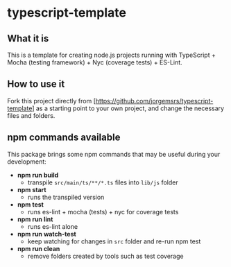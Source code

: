 # typescript-template

## What it is

This is a template for creating node.js projects running with TypeScript + 
Mocha (testing framework) + Nyc (coverage tests) + ES-Lint.

## How to use it

Fork this project directly from [https://github.com/jorgemsrs/typescript-template] as a starting point to your own project, and change the necessary files and folders.

## npm commands available

This package brings some npm commands that may be useful during your development:

* **npm run build**
    * transpile `src/main/ts/**/*.ts` files into `lib/js` folder
* **npm start**
    * runs the transpiled version
* **npm test**
    * runs es-lint + mocha (tests) + nyc for coverage tests 
* **npm run lint**
    * runs es-lint alone
* **npm run watch-test**
    * keep watching for changes in `src` folder and re-run npm test 
* **npm run clean**
    * remove folders created by tools such as test coverage